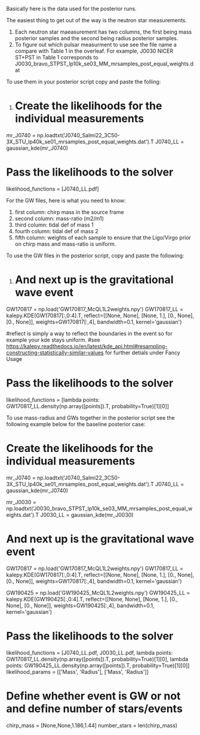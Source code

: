 
Basically here is the data used for the posterior runs. 

The easiest thing to get out of the way is the neutron star measurements.

1. Each neutron star maeasurement has two columns, the first being mass posterior samples and the second being radius posterior samples.
2. To figure out which pulsar measurment to use see the file name a compare with Table 1 in the overleaf. For example, J0030 NICER ST+PST in Table 1 corresponds to J0030_bravo_STPST_lp10k_se03_MM_mrsamples_post_equal_weights.dat


To use them in your posterior script copy and paste the folling:
1. # Create the likelihoods for the individual measurements
mr_J0740 = np.loadtxt('J0740_Salmi22_3C50-3X_STU_lp40k_se01_mrsamples_post_equal_weights.dat').T
J0740_LL = gaussian_kde(mr_J0740)

# Pass the likelihoods to the solver
likelihood_functions = [J0740_LL.pdf]


For the GW files, here is what you need to know:

1. first column: chirp mass in the source frame
2. second column: mass-ratio (m2/m1)
3. third column: tidal def of mass 1
4. fourth column: tidal def of mass 2
5. fifth column: weights of each sample to ensure that the Ligo/Virgo prior on chirp mass and mass-ratio is uniform.

To use the GW files in the posterior script, copy and paste the following:
1. # And next up is the gravitational wave event
GW170817 = np.load('GW170817_McQL1L2weights.npy')
GW170817_LL = kalepy.KDE(GW170817[:,0:4].T, reflect=[[None, None], [None, 1.], [0., None], [0., None]], weights=GW170817[:,4], bandwidth=0.1, kernel='gaussian')

#reflect is simply a way to reflect the boundaries in the event so for example your kde stays uniform.
#see https://kalepy.readthedocs.io/en/latest/kde_api.html#resampling-constructing-statistically-similar-values for further detials under Fancy Usage


# Pass the likelihoods to the solver
likelihood_functions = [lambda points: GW170817_LL.density(np.array([points]).T, probability=True)[1][0]]


To use mass-radius and GWs together in the posterior script see the following example below for the baseline posterior case:

# Create the likelihoods for the individual measurements
mr_J0740 = np.loadtxt('J0740_Salmi22_3C50-3X_STU_lp40k_se01_mrsamples_post_equal_weights.dat').T
J0740_LL = gaussian_kde(mr_J0740)

mr_J0030 = np.loadtxt('J0030_bravo_STPST_lp10k_se03_MM_mrsamples_post_equal_weights.dat').T
J0030_LL = gaussian_kde(mr_J0030)


# And next up is the gravitational wave event
GW170817 = np.load('GW170817_McQL1L2weights.npy')
GW170817_LL = kalepy.KDE(GW170817[:,0:4].T, reflect=[[None, None], [None, 1.], [0., None], [0., None]], weights=GW170817[:,4], bandwidth=0.1, kernel='gaussian')

GW190425 = np.load('GW190425_McQL1L2weights.npy')
GW190425_LL = kalepy.KDE(GW190425[:,0:4].T, reflect=[[None, None], [None, 1.], [0., None], [0., None]], weights=GW190425[:,4], bandwidth=0.1, kernel='gaussian')


# Pass the likelihoods to the solver
likelihood_functions = [J0740_LL.pdf, J0030_LL.pdf, lambda points: GW170817_LL.density(np.array([points]).T, probability=True)[1][0],
                        lambda points: GW190425_LL.density(np.array([points]).T, probability=True)[1][0]]
likelihood_params = [['Mass', 'Radius'], ['Mass', 'Radius']]

# Define whether event is GW or not and define number of stars/events
chirp_mass = [None,None,1.186,1.44]
number_stars = len(chirp_mass)

